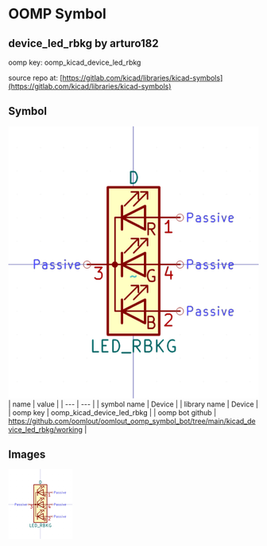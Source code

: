 # OOMP Symbol  
## device_led_rbkg  by arturo182  
  
oomp key: oomp_kicad_device_led_rbkg  
  
source repo at: [https://gitlab.com/kicad/libraries/kicad-symbols](https://gitlab.com/kicad/libraries/kicad-symbols)  
## Symbol  
  
[![working.png](working_600.png)](working.png)  
| name | value | 
| --- | --- | 
| symbol name | Device | 
| library name | Device | 
| oomp key | oomp_kicad_device_led_rbkg | 
| oomp bot github | https://github.com/oomlout/oomlout_oomp_symbol_bot/tree/main/kicad_device_led_rbkg/working | 
## Images  
  
[![working.png](working_140.png)](working.png)  
